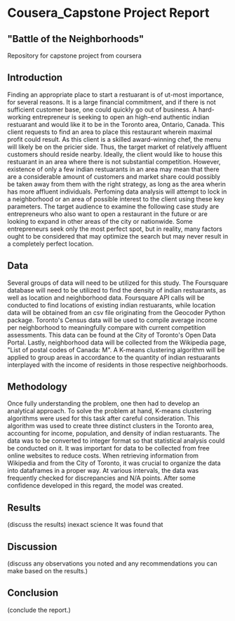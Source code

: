 # Cousera_Capstone Project Report
## "Battle of the Neighborhoods"
Repository for capstone project from coursera


## Introduction

Finding an appropriate place to start a restuarant is of ut-most importance, for several reasons. It is a large financial commitment, and if there is not sufficient customer base, one could quickly go out of business. A hard-working entrepreneur is seeking to open an high-end authentic indian restuarant and would like it to be in the Toronto area, Ontario, Canada. This client requests to find an area to place this restaurant wherein maximal profit could result. As this client is a skilled award-winning chef, the menu will likely be on the pricier side. Thus, the target market of relatively affluent customers should reside nearby. Ideally, the client would like to house this restuarant in an area where there is not substantial competition. However, existence of only a few indian restuarants in an area may mean that there are a considerable amount of customers and market share could possibly be taken away from them with the right strategy, as long as the area wherin has more affluent individuals. Perfoming data analysis will attempt to lock in a neighborhood or an area of possible interest to the client using these key parameters. The target audience to examine the following case study are entrepreneurs who also want to open a restaurant in the future or are looking to expand in other areas of the city or nationwide. Some entrepreneurs seek only the most perfect spot, but in reality, many factors ought to be considered that may optimize the search but may never result in a completely perfect location.




## Data 

Several groups of data will need to be utilized for this study. The Foursquare database will need to be utilized to find the density of indian restuarants, as well as location and neighborhood data. Foursquare API calls will be conducted to find locations of existing indian restuarants, while location data will be obtained from an csv file originating from the Geocoder Python package. Toronto's Census data will be used to compile average income per neighborhood to meaningfully compare with current competition assessments. This data can be found at the City of Toronto's Open Data Portal. Lastly, neighborhood data will be collected from the Wikipedia page, "List of postal codes of Canada: M". A K-means clustering algorithm will be applied to group areas in accordance to the quantity of indian restuarants interplayed with the income of residents in those respective neighborhoods.


## Methodology 
Once fully understanding the problem, one then had to develop an analytical approach. To solve the problem at hand, K-means clustering algorithms were used for this task after careful consideration. This algorithm was used to create three distinct clusters in the Toronto area, accounting for income, population, and density of indian restuarants. The data was to be converted to integer format so that statistical analysis could be conducted on it. It was important for data to be collected from free online websites to reduce costs. When retrieving information from Wikipedia and from the City of Toronto, it was crucial to organize the data into dataframes in a proper way. At various intervals, the data was frequently checked for discrepancies and N/A points. After some confidence developed in this regard, the model was created. 


## Results 
(discuss the results)
inexact science
It was found that 

## Discussion 
(discuss any observations you noted and any recommendations you can make based on the results.)

## Conclusion 
(conclude the report.)

